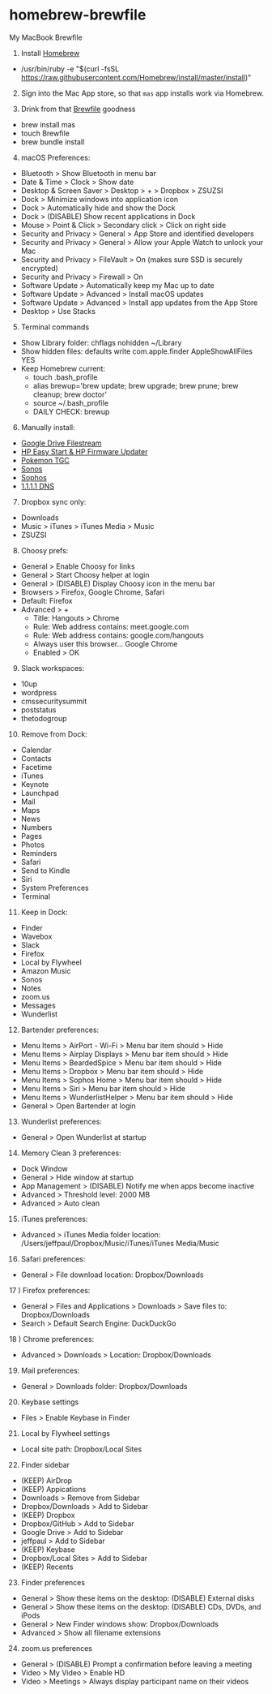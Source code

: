 # homebrew-brewfile
My MacBook Brewfile

1) Install [Homebrew](https://brew.sh/)
- /usr/bin/ruby -e "$(curl -fsSL https://raw.githubusercontent.com/Homebrew/install/master/install)"

2) Sign into the Mac App store, so that `mas` app installs work via Homebrew.

3) Drink from that [Brewfile](https://github.com/jeffpaul/homebrew-brewfile/blob/master/Brewfile) goodness
- brew install mas
- touch Brewfile
- brew bundle install

4) macOS Preferences:
- Bluetooth > Show Bluetooth in menu bar
- Date & Time > Clock > Show date
- Desktop & Screen Saver > Desktop > + > Dropbox > ZSUZSI
- Dock > Minimize windows into application icon
- Dock > Automatically hide and show the Dock
- Dock > (DISABLE) Show recent applications in Dock
- Mouse > Point & Click > Secondary click > Click on right side
- Security and Privacy > General > App Store and identified developers
- Security and Privacy > General > Allow your Apple Watch to unlock your Mac
- Security and Privacy > FileVault > On (makes sure SSD is securely encrypted)
- Security and Privacy > Firewall > On
- Software Update > Automatically keep my Mac up to date
- Software Update > Advanced > Install macOS updates
- Software Update > Advanced > Install app updates from the App Store
- Desktop > Use Stacks

5) Terminal commands
- Show Library folder: chflags nohidden ~/Library
- Show hidden files: defaults write com.apple.finder AppleShowAllFiles YES
- Keep Homebrew current:
  - touch .bash_profile
  - alias brewup='brew update; brew upgrade; brew prune; brew cleanup; brew doctor'
  - source ~/.bash_profile
  - DAILY CHECK: brewup

6) Manually install:
- [Google Drive Filestream](https://www.google.com/drive/download/)
- [HP Easy Start & HP Firmware Updater](https://support.hp.com/us-en/drivers/selfservice/closure/hp-officejet-pro-8720-all-in-one-printer-series/7902032/model/7902033?sku=M9L74A)
- [Pokemon TGC](https://www.pokemon.com/us/pokemon-tcg/play-online/download/)
- [Sonos](https://www.sonos.com/en-us/support)
- [Sophos](https://home.sophos.com/en-us.aspx)
- [1.1.1.1 DNS](https://1.1.1.1/dns/)

7) Dropbox sync only:
- Downloads
- Music > iTunes > iTunes Media > Music
- ZSUZSI

8) Choosy prefs:
- General > Enable Choosy for links
- General > Start Choosy helper at login
- General > (DISABLE) Display Choosy icon in the menu bar
- Browsers > Firefox, Google Chrome, Safari
- Default: Firefox
- Advanced > +
  - Title: Hangouts > Chrome
  - Rule: Web address contains: meet.google.com
  - Rule: Web address contains: google.com/hangouts
  - Always user this browser... Google Chrome
  - Enabled > OK

9) Slack workspaces:
- 10up
- wordpress
- cmssecuritysummit
- poststatus
- thetodogroup

10) Remove from Dock:
- Calendar
- Contacts
- Facetime
- iTunes
- Keynote
- Launchpad
- Mail
- Maps
- News
- Numbers
- Pages
- Photos
- Reminders
- Safari
- Send to Kindle
- Siri
- System Preferences
- Terminal

11) Keep in Dock:
- Finder
- Wavebox
- Slack
- Firefox
- Local by Flywheel
- Amazon Music
- Sonos
- Notes
- zoom.us
- Messages
- Wunderlist

12) Bartender preferences:
- Menu Items > AirPort - Wi-Fi > Menu bar item should > Hide
- Menu Items > Airplay Displays > Menu bar item should > Hide
- Menu Items > BeardedSpice > Menu bar item should > Hide
- Menu Items > Dropbox > Menu bar item should > Hide
- Menu Items > Sophos Home > Menu bar item should > Hide
- Menu Items > Siri > Menu bar item should > Hide
- Menu Items > WunderlistHelper > Menu bar item should > Hide
- General > Open Bartender at login

13) Wunderlist preferences:
- General > Open Wunderlist at startup

14) Memory Clean 3 preferences:
- Dock Window
- General > Hide window at startup
- App Management > (DISABLE) Notify me when apps become inactive
- Advanced > Threshold level: 2000 MB
- Advanced > Auto clean

15) iTunes preferences:
- Advanced > iTunes Media folder location: /Users/jeffpaul/Dropbox/Music/iTunes/iTunes Media/Music

16) Safari preferences:
- General > File download location: Dropbox/Downloads

17 ) Firefox preferences:
- General > Files and Applications > Downloads > Save files to: Dropbox/Downloads
- Search > Default Search Engine: DuckDuckGo

18 ) Chrome preferences:
- Advanced > Downloads > Location: Dropbox/Downloads

19) Mail preferences:
- General > Downloads folder: Dropbox/Downloads

20) Keybase settings
- Files > Enable Keybase in Finder

21) Local by Flywheel settings
- Local site path: Dropbox/Local Sites

22) Finder sidebar
- (KEEP) AirDrop
- (KEEP) Appications
- Downloads > Remove from Sidebar
- Dropbox/Downloads > Add to Sidebar
- (KEEP) Dropbox
- Dropbox/GitHub > Add to Sidebar
- Google Drive > Add to Sidebar
- jeffpaul > Add to Sidebar
- (KEEP) Keybase
- Dropbox/Local Sites > Add to Sidebar
- (KEEP) Recents

23) Finder preferences
- General > Show these items on the desktop: (DISABLE) External disks
- General > Show these items on the desktop: (DISABLE) CDs, DVDs, and iPods
- General > New Finder windows show: Dropbox/Downloads
- Advanced > Show all filename extensions

24) zoom.us preferences
- General > (DISABLE) Prompt a confirmation before leaving a meeting
- Video > My Video > Enable HD
- Video > Meetings > Always display participant name on their videos
